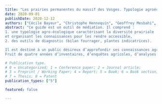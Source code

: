```yaml
---
title: "Les prairies permanentes du massif des Vosges. Typologie agroécologique et diagnostic prairial"
date: 2020-09-01
publishDate: 2020-12-12
authors: ["Cécile Bayeur", "Christophe Hennequin", "Geoffrey Mesbahi", "Sylvain Plantureux"]
abstract: "Ce guide est un outil de médiation. Il comprend :
1. une typologie agro-écologique caractérisant la diversité prairiale
et organisant les connaissances pour les rendre accessible,
2. des outils de diagnostic (bilan fourrager, plantes indicatrices).

Il est destiné à un public désireux d’approfondir ses connaissances agronomiques, écologiques, et économiques sur les prairies permanentes du massif des Vosges.
Fruit de quatre années d’inventaires, d’enquêtes agricoles, d’analyses fourragères et de sol, menés par l’INRAe – Université de Lorraine et le Parc naturel régional des Vosges du Nord, il vise à accompagner les systèmes d’élevage dans une optique de durabilité, reposant sur une efficience économique et une qualité environnementale."

# Publication type.
# 0 = Uncategorized; 1 = Conference paper; 2 = Journal article;
# 3 = Preprint / Working Paper; 4 = Report; 5 = Book; 6 = Book section;
# 7 = Thesis; 8 = Patent
publication_types: ["5"]

featured: false

---
```


